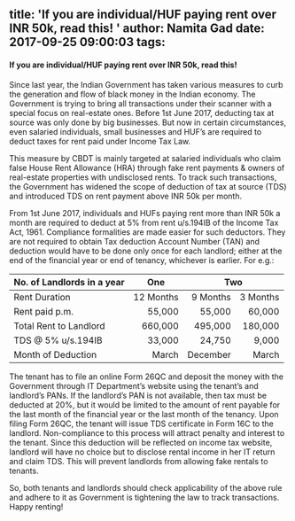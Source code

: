 title: 'If you are individual/HUF paying rent over INR 50k, read this! '
author: Namita Gad
date: 2017-09-25 09:00:03
tags:
---
#### If you are individual/HUF paying rent over INR 50k, read this! 

Since last year, the Indian Government has taken various measures to curb the generation and flow of black money in the Indian economy. The Government is trying to bring all transactions under their scanner with a special focus on real-estate ones. Before 1st June 2017, deducting tax at source was only done by big businesses. But now in certain circumstances, even salaried individuals, small businesses and HUF’s are required to deduct taxes for rent paid under Income Tax Law.

This measure by CBDT is mainly targeted at salaried individuals who claim false House Rent Allowance (HRA) through fake rent payments & owners of real-estate properties with undisclosed rents. To track such transactions, the Government has widened the scope of deduction of tax at source (TDS) and introduced TDS on rent payment above INR 50k per month.

From 1st June 2017, individuals and HUFs paying rent more than INR 50k a month are required to deduct at 5% from rent u/s.194IB of the Income Tax Act, 1961. Compliance formalities are made easier for such deductors. They are not required to obtain Tax deduction Account Number (TAN) and deduction would have to be done only once for each landlord; either at the end of the financial year or end of tenancy, whichever is earlier. For e.g.:


<div class="table-responsive">
  <table class="table">
    <thead>
    <tr><th>No. of Landlords in a year</th><th style="text-align:center">One</th><th colspan="2" style="text-align:center">Two</th></tr></thead>
    <tbody>
    <tr><td>Rent Duration</td><td style="text-align:right">12 Months</td><td style="text-align:right">9 Months</td><td style="text-align:right">3 Months</td></tr>
    <tr><td>Rent paid p.m.</td><td style="text-align:right">55,000</td><td style="text-align:right">55,000</td><td style="text-align:right">60,000</td></tr>
    <tr><td>Total Rent to Landlord</td><td style="text-align:right">660,000</td><td style="text-align:right">495,000</td><td style="text-align:right">180,000</td></tr>
    <tr><td>TDS @ 5% u/s.194IB</td><td style="text-align:right">33,000</td><td style="text-align:right">24,750</td><td style="text-align:right">9,000</td></tr>
    <tr><td>Month of Deduction</td><td style="text-align:right">March</td><td style="text-align:right">December</td><td style="text-align:right">March</td></tr>
    </tbody>
  </table>
</div>

The tenant has to file an online Form 26QC and deposit the money with the Government through IT Department’s website using the tenant’s and landlord’s PANs. If the landlord’s PAN is not available, then tax must be deducted at 20%, but it would be limited to the amount of rent payable for the last month of the financial year or the last month of the tenancy. Upon filing Form 26QC, the tenant will issue TDS certificate in Form 16C to the landlord. Non-compliance to this process will attract penalty and interest to the tenant. Since this deduction will be reflected on income tax website, landlord will have no choice but to disclose rental income in her IT return and claim TDS. This will prevent landlords from allowing fake rentals to tenants.

So, both tenants and landlords should check applicability of the above rule and adhere to it as Government is tightening the law to track transactions. Happy renting!